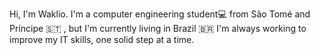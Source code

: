 Hi, I'm Waklio. I'm a computer engineering student💻 from São Tomé and Príncipe 🇸🇹 , but I'm currently living in Brazil 🇧🇷
I'm always working to improve my IT skills, one solid step at a time. 
<!---

--->
